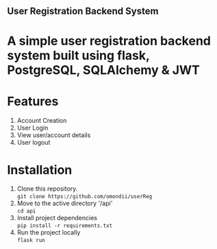 ## User Registration Backend System
# A simple user registration backend system built using flask, PostgreSQL, SQLAlchemy & JWT

# Features
1. Account Creation
2. User Login
3. View user/account details
4. User logout

# Installation
1. Clone this repository.  
`git clone https://github.com/omondii/userReg`
2. Move to the active directory '/api'  
`cd api`
3. Install project dependencies  
`pip install -r requirements.txt`
4. Run the project locally  
`flask run`